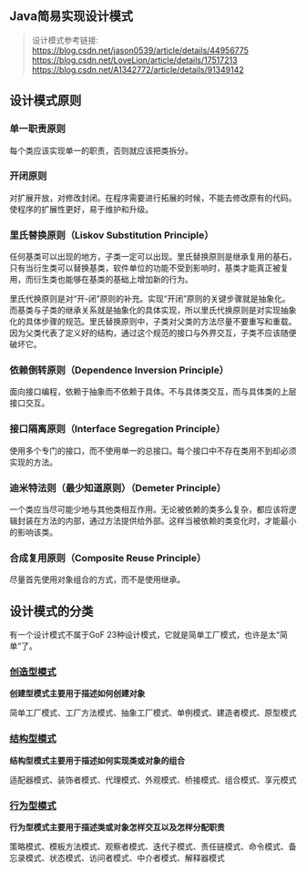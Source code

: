 ## Java简易实现设计模式

> 设计模式参考链接:    
https://blog.csdn.net/jason0539/article/details/44956775    
https://blog.csdn.net/LoveLion/article/details/17517213    
https://blog.csdn.net/A1342772/article/details/91349142    

## 设计模式原则 

 ### 单一职责原则
 每个类应该实现单一的职责，否则就应该把类拆分。
 
 ### 开闭原则
 对扩展开放，对修改封闭。在程序需要进行拓展的时候，不能去修改原有的代码。使程序的扩展性更好，易于维护和升级。
 
 ### 里氏替换原则（Liskov Substitution Principle）
 任何基类可以出现的地方，子类一定可以出现。里氏替换原则是继承复用的基石，只有当衍生类可以替换基类，软件单位的功能不受到影响时，基类才能真正被复用，而衍生类也能够在基类的基础上增加新的行为。
 
 里氏代换原则是对“开-闭”原则的补充。实现“开闭”原则的关键步骤就是抽象化。而基类与子类的继承关系就是抽象化的具体实现，所以里氏代换原则是对实现抽象化的具体步骤的规范。里氏替换原则中，子类对父类的方法尽量不要重写和重载。因为父类代表了定义好的结构，通过这个规范的接口与外界交互，子类不应该随便破坏它。

 ### 依赖倒转原则（Dependence Inversion Principle）
 面向接口编程，依赖于抽象而不依赖于具体。不与具体类交互，而与具体类的上层接口交互。
 
 ### 接口隔离原则（Interface Segregation Principle）
 使用多个专门的接口，而不使用单一的总接口。每个接口中不存在类用不到却必须实现的方法。
 
 ### 迪米特法则（最少知道原则）（Demeter Principle）
 一个类应当尽可能少地与其他类相互作用。无论被依赖的类多么复杂，都应该将逻辑封装在方法的内部，通过方法提供给外部。这样当被依赖的类变化时，才能最小的影响该类。

 ### 合成复用原则（Composite Reuse Principle）
 尽量首先使用对象组合的方式，而不是使用继承。
 
## 设计模式的分类 

 有一个设计模式不属于GoF 23种设计模式，它就是简单工厂模式，也许是太“简单”了。
 
 ### [创造型模式](https://github.com/Hcrxyc/DesignMode/blob/master/docs/%E5%88%9B%E9%80%A0%E5%9E%8B%E6%A8%A1%E5%BC%8F.md)
 **创建型模式主要用于描述如何创建对象**
 
 简单工厂模式、工厂方法模式、抽象工厂模式、单例模式、建造者模式、原型模式
 
 ### [结构型模式](https://github.com/Hcrxyc/DesignMode/blob/master/docs/%E7%BB%93%E6%9E%84%E5%9E%8B%E6%A8%A1%E5%BC%8F.md)
 **结构型模式主要用于描述如何实现类或对象的组合**
 
 适配器模式、装饰者模式、代理模式、外观模式、桥接模式、组合模式、享元模式
 
 ### [行为型模式](https://github.com/Hcrxyc/DesignMode/blob/master/docs/%E8%A1%8C%E4%B8%BA%E5%9E%8B%E6%A8%A1%E5%BC%8F.md)
 **行为型模式主要用于描述类或对象怎样交互以及怎样分配职责**
 
 策略模式、模板方法模式、观察者模式、迭代子模式、责任链模式、命令模式、备忘录模式、状态模式、访问者模式、中介者模式、解释器模式

